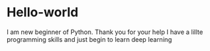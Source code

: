 # Hello-world
I am new beginner of Python. Thank you for your help
I have a lillte programming skills and just begin to learn deep learning
